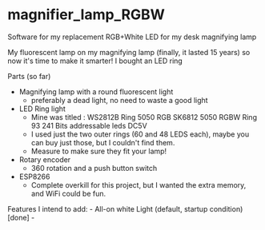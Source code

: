 # magnifier_lamp_RGBW
Software for my replacement RGB+White LED for my desk magnifying lamp


My fluorescent lamp on my magnifying lamp (finally, it lasted 15 years) so now it's time to make it smarter!  I bought an LED ring 

Parts (so far)
  - Magnifying lamp with a round fluorescent light 
    - preferably a dead light, no need to waste a good light
  - LED Ring light 
    - Mine was titled : WS2812B Ring 5050 RGB SK6812 5050 RGBW Ring 93 241 Bits addressable leds DC5V
    - I used just the two outer rings (60 and 48 LEDS each), maybe you can buy just those, but I couldn't find them.
    - Measure to make sure they fit your lamp!
  - Rotary encoder
    - 360 rotation and a push button switch
  - ESP8266
    - Complete overkill for this project, but I wanted the extra memory, and WiFi could be fun.
    
    
  Features I intend to add:
    - All-on white Light (default, startup condition) [done]
    - 
